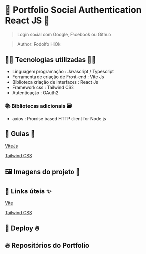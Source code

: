 # 🚀 Portfolio Social Authentication React JS 🚀

> Login social com Google, Facebook ou Github

> Author: Rodolfo HiOk

## 👨‍💻 Tecnologias utilizadas 👩‍💻

- Linguagem programação : Javascript / Typescript
- Ferramenta de criação de Front-end : Vite Js
- Biblioteca criação de interfaces : React Js
- Framework css : Tailwind CSS
- Autenticação : OAuth2

### 📚 Bibliotecas adicionais 🗃️

- axios : Promise based HTTP client for Node.js

## 📃 Guias 📖

[ViteJs](vite.md)

[Tailwind CSS](tailwind.md)

## 🖼️ Imagens do projeto 👀

## 🔗 Links úteis ✨

[Vite](https://vitejs.dev/)

[Tailwind CSS](https://tailwindcss.com/)

## 🚀 Deploy 🔥

## 🔥 Repositórios do Portfolio
